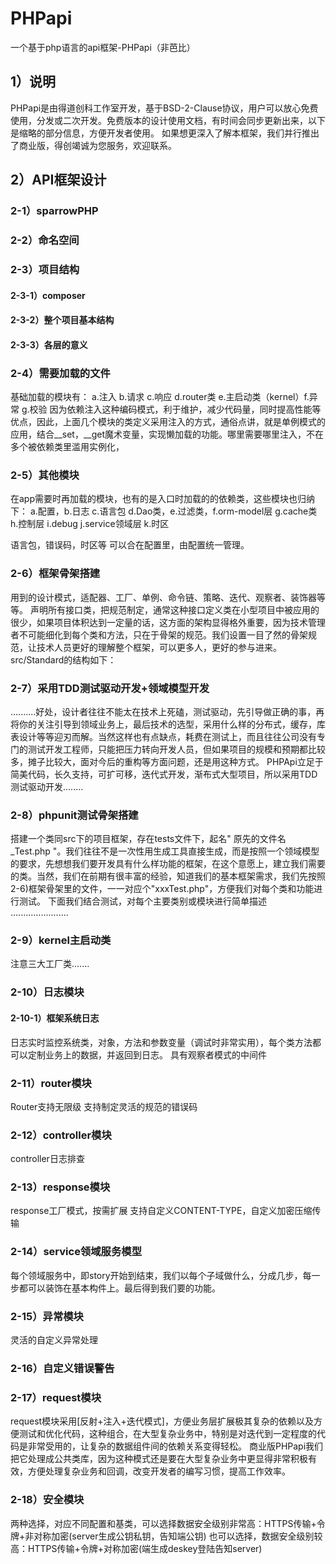 # PHPapi
一个基于php语言的api框架-PHPapi（非芭比）

## 1）说明
PHPapi是由得道创科工作室开发，基于BSD-2-Clause协议，用户可以放心免费使用，分发或二次开发。免费版本的设计使用文档，有时间会同步更新出来，以下是缩略的部分信息，方便开发者使用。
如果想更深入了解本框架，我们并行推出了商业版，得创竭诚为您服务，欢迎联系。

## 2）API框架设计
### 2-1）sparrowPHP
### 2-2）命名空间
### 2-3）项目结构
#### 2-3-1）composer
#### 2-3-2）整个项目基本结构

#### 2-3-3）各层的意义

### 2-4）需要加载的文件
基础加载的模块有：
 a.注入 b.请求 c.响应 d.router类 e.主启动类（kernel）f.异常 g.校验
因为依赖注入这种编码模式，利于维护，减少代码量，同时提高性能等优点，因此，上面几个模块的类定义采用注入的方式，通俗点讲，就是单例模式的应用，结合__set，__get魔术变量，实现懒加载的功能。哪里需要哪里注入，不在多个被依赖类里滥用实例化，

### 2-5）其他模块
在app需要时再加载的模块，也有的是入口时加载的的依赖类，这些模块也归纳下：
a.配置，b.日志  c.语言包  d.Dao类，e.过滤类，f.orm-model层 g.cache类  h.控制层 i.debug j.service领域层 k.时区

语言包，错误码，时区等 可以合在配置里，由配置统一管理。

### 2-6）框架骨架搭建
用到的设计模式，适配器、工厂、单例、命令链、策略、迭代、观察者、装饰器等等。
声明所有接口类，把规范制定，通常这种接口定义类在小型项目中被应用的很少，如果项目体积达到一定量的话，这方面的架构显得格外重要，因为技术管理者不可能细化到每个类和方法，只在于骨架的规范。我们设置一目了然的骨架规范，让技术人员更好的理解整个框架，可以更多人，更好的参与进来。
src/Standard的结构如下：

### 2-7）采用TDD测试驱动开发+领域模型开发
..........好处，设计者往往不能太在技术上死磕，测试驱动，先引导做正确的事，再将你的关注引导到领域业务上，最后技术的选型，采用什么样的分布式，缓存，库表设计等等迎刃而解。当然这样也有点缺点，耗费在测试上，而且往往公司没有专门的测试开发工程师，只能把压力转向开发人员，但如果项目的规模和预期都比较多，摊子比较大，面对今后的重构等方面问题，还是用这种方式。
PHPApi立足于简美代码，长久支持，可扩可移，迭代式开发，渐布式大型项目，所以采用TDD测试驱动开发........

### 2-8）phpunit测试骨架搭建
搭建一个类同src下的项目框架，存在tests文件下，起名" 原先的文件名_Test.php "。我们往往不是一次性用生成工具直接生成，而是按照一个领域模型的要求，先想想我们要开发具有什么样功能的框架，在这个意愿上，建立我们需要的类。当然，我们在前期有很丰富的经验，知道我们的基本框架需求，我们先按照2-6)框架骨架里的文件，一一对应个"xxxTest.php"，方便我们对每个类和功能进行测试。
下面我们结合测试，对每个主要类别或模块进行简单描述
.......................

### 2-9）kernel主启动类
注意三大工厂类.......

### 2-10）日志模块
#### 2-10-1）框架系统日志
日志实时监控系统类，对象，方法和参数变量（调试时非常实用），每个类方法都可以定制业务上的数据，并返回到日志。
具有观察者模式的中间件

### 2-11）router模块
Router支持无限级
支持制定灵活的规范的错误码

### 2-12）controller模块
controller日志排查

### 2-13）response模块
response工厂模式，按需扩展
支持自定义CONTENT-TYPE，自定义加密压缩传输

### 2-14）service领域服务模型
每个领域服务中，即story开始到结束，我们以每个子域做什么，分成几步，每一步都可以装饰在基本构件上。最后得到我们要的功能。
### 2-15）异常模块
灵活的自定义异常处理
### 2-16）自定义错误警告
### 2-17）request模块
request模块采用[反射+注入+迭代模式]，方便业务层扩展极其复杂的依赖以及方便测试和优化代码，这种组合，在大型复杂业务中，特别是对迭代到一定程度的代码是非常受用的，让复杂的数据组件间的依赖关系变得轻松。
商业版PHPapi我们把它处理成公共类库，因为这种模式还是要在大型复杂业务中更显得非常积极有效，方便处理复杂业务和回调，改变开发者的编写习惯，提高工作效率。
### 2-18）安全模块
两种选择，对应不同配置和基类，可以选择数据安全级别非常高：HTTPS传输+令牌+非对称加密(server生成公钥私钥，告知端公钥)
也可以选择，数据安全级别较高：HTTPS传输+令牌+对称加密(端生成deskey登陆告知server)
